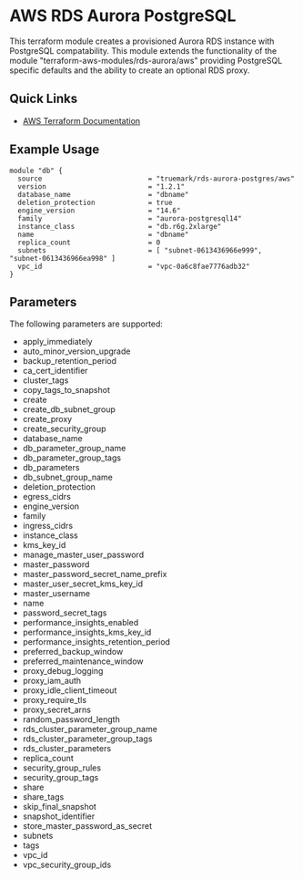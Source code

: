 # AWS RDS Aurora PostgreSQL

This terraform module creates a provisioned Aurora RDS instance with PostgreSQL
compatability. This module extends the functionality of the module
"terraform-aws-modules/rds-aurora/aws" providing PostgreSQL specific defaults
and the ability to create an optional RDS proxy.

## Quick Links
 * [AWS Terraform Documentation](https://registry.terraform.io/providers/hashicorp/aws/latest/docs)

## Example Usage
```
module "db" {
  source                          = "truemark/rds-aurora-postgres/aws"
  version                         = "1.2.1"
  database_name                   = "dbname"
  deletion_protection             = true
  engine_version                  = "14.6"
  family                          = "aurora-postgresql14"
  instance_class                  = "db.r6g.2xlarge"
  name                            = "dbname"
  replica_count                   = 0
  subnets                         = [ "subnet-0613436966e999", "subnet-0613436966ea998" ]
  vpc_id                          = "vpc-0a6c8fae7776adb32"
}
```
## Parameters
The following parameters are supported:

* apply_immediately
* auto_minor_version_upgrade
* backup_retention_period
* ca_cert_identifier
* cluster_tags
* copy_tags_to_snapshot
* create
* create_db_subnet_group
* create_proxy
* create_security_group
* database_name
* db_parameter_group_name
* db_parameter_group_tags
* db_parameters
* db_subnet_group_name
* deletion_protection
* egress_cidrs
* engine_version
* family
* ingress_cidrs
* instance_class
* kms_key_id
* manage_master_user_password
* master_password
* master_password_secret_name_prefix
* master_user_secret_kms_key_id
* master_username
* name
* password_secret_tags
* performance_insights_enabled
* performance_insights_kms_key_id
* performance_insights_retention_period
* preferred_backup_window
* preferred_maintenance_window
* proxy_debug_logging
* proxy_iam_auth
* proxy_idle_client_timeout
* proxy_require_tls
* proxy_secret_arns
* random_password_length
* rds_cluster_parameter_group_name
* rds_cluster_parameter_group_tags
* rds_cluster_parameters
* replica_count
* security_group_rules
* security_group_tags
* share
* share_tags
* skip_final_snapshot
* snapshot_identifier
* store_master_password_as_secret
* subnets
* tags
* vpc_id
* vpc_security_group_ids

